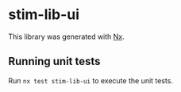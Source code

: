 # stim-lib-ui

This library was generated with [Nx](https://nx.dev).

## Running unit tests

Run `nx test stim-lib-ui` to execute the unit tests.
